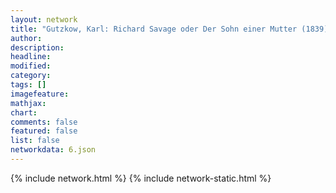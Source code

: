 ```yaml
---
layout: network
title: "Gutzkow, Karl: Richard Savage oder Der Sohn einer Mutter (1839)"
author:
description:
headline:
modified:
category:
tags: []
imagefeature: 
mathjax: 
chart: 
comments: false
featured: false
list: false
networkdata: 6.json
---
```

{% include network.html %}
{% include network-static.html %}
